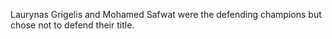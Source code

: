 Laurynas Grigelis and Mohamed Safwat were the defending champions but chose not to defend their title.
